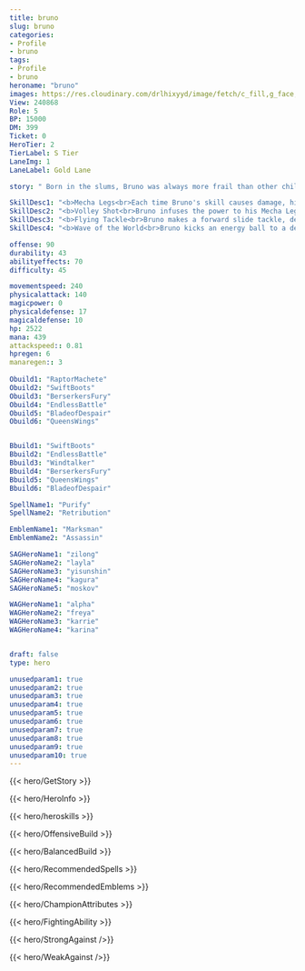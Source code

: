 ```yaml
---
title: bruno
slug: bruno
categories: 
- Profile 
- bruno
tags: 
- Profile
- bruno
heroname: "bruno"
images: https://res.cloudinary.com/drlhixyyd/image/fetch/c_fill,g_face,f_auto/https://cdn2-build.mobagenie.my.id/p/images/banner/full/bruno.jpg
View: 240868 
Role: 5 
BP: 15000
DM: 399 
Ticket: 0 
HeroTier: 2 
TierLabel: S Tier 
LaneImg: 1
LaneLabel: Gold Lane 

story: " Born in the slums, Bruno was always more frail than other children his age, but this did not prevent him from having a heart that yearned for freedom. One day in a terrible incident, Bruno lost both of his legs trying to save a friend, causing him to pretty much give up on life. The scholars of Eruditio however heard his story, and out of pity for his misfortune and admiration for his bravery, they decided to use the city\'s most advanced technology to make a new pair of legs for him. When Bruno was finally able to stand on two legs again, he was surprised to discover that his mechanical legs allowed him to run like the wind. To express his gratitude, Bruno vowed to always protect the City of Scholars to his dying breath. Eruditio in turn made an energy ball weapon that works with his mechanical legs, and from that day, anyone who tried to cross the citizens of Eruditio were met with Bruno\'s merciless attacks. The people simply call him The Protector. "

SkillDesc1: "<b>Mecha Legs<br>Each time Bruno's skill causes damage, his Crit Chance will be increased by 2%. Stacks up to 10 times. Since <font color='#404495'>(Mecha Legs)</font> are infused with power, Bruno can deal more damage, but the extra ATK Speed only takes effect by 80%."   
SkillDesc2: "<b>Volley Shot<br>Bruno infuses the power to his Mecha Legs, his next Basic Attack will kick a powerball directly and hit an enemy target, dealing 120<font color='#D58E1F'>( +100% Total Physical ATK)</font> <font color='#C53535'>(Physical Damage)</font> and slowing the target by 30% for 0.5s. The powerball can be rebounded to Bruno when hitting the target. Bruno or his teammates can pick up the energy ball to reduce the CD of <font color='#404495'>(Flying Tackle)</font> by 1s and Bruno will have powerball again."   
SkillDesc3: "<b>Flying Tackle<br>Bruno makes a forward slide tackle, dealing 140<font color='#D58E1F'>( +40% Total Physical ATK)</font> <font color='#C53535'>(Physical Damage)</font> to enemies and stunning them for 0.5s. If Bruno casts Flying Tackle while there is a powerball rebounding to him, he will pull back this powerball immediately."   
SkillDesc4: "<b>Wave of the World<br>Bruno kicks an energy ball to a designated hero, dealing 250<font color='#D58E1F'>( +83% Total Physical ATK)</font> <font color='#C53535'>(Physical Damage)</font>, knocking back the target, and reducing its Physical Defense by 3 for 8s (capped at 3 stacks). Afterwards the energy ball will ricochet among enemy units (up to 10 times). Every hit deals 150<font color='#D58E1F'>( +50% Total Physical ATK)</font> <font color='#C53535'>(Physical Damage)</font>."  

offense: 90 
durability: 43 
abilityeffects: 70 
difficulty: 45 

movementspeed: 240
physicalattack: 140
magicpower: 0
physicaldefense: 17
magicaldefense: 10
hp: 2522
mana: 439
attackspeed:: 0.81
hpregen: 6
manaregen:: 3
 
Obuild1: "RaptorMachete"  
Obuild2: "SwiftBoots" 
Obuild3: "BerserkersFury" 
Obuild4: "EndlessBattle" 
Obuild5: "BladeofDespair" 
Obuild6: "QueensWings" 


Bbuild1: "SwiftBoots"  
Bbuild2: "EndlessBattle" 
Bbuild3: "Windtalker" 
Bbuild4: "BerserkersFury" 
Bbuild5: "QueensWings" 
Bbuild6: "BladeofDespair" 

SpellName1: "Purify" 
SpellName2: "Retribution"   

EmblemName1: "Marksman" 
EmblemName2: "Assassin"    

SAGHeroName1: "zilong"
SAGHeroName2: "layla"
SAGHeroName3: "yisunshin"
SAGHeroName4: "kagura"
SAGHeroName5: "moskov"

WAGHeroName1: "alpha"
WAGHeroName2: "freya"
WAGHeroName3: "karrie"
WAGHeroName4: "karina"


draft: false
type: hero

unusedparam1: true
unusedparam2: true
unusedparam3: true
unusedparam4: true
unusedparam5: true
unusedparam6: true
unusedparam7: true
unusedparam8: true
unusedparam9: true
unusedparam10: true
---
```



{{< hero/GetStory >}}

{{< hero/HeroInfo >}}
 
{{< hero/heroskills >}}

{{< hero/OffensiveBuild >}} 

{{< hero/BalancedBuild >}}


{{< hero/RecommendedSpells >}}  

{{< hero/RecommendedEmblems >}}   


{{< hero/ChampionAttributes >}}


{{< hero/FightingAbility >}}

{{< hero/StrongAgainst />}}

{{< hero/WeakAgainst />}}
